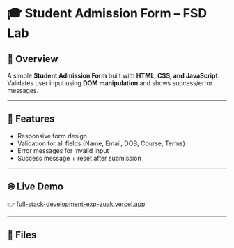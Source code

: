 # 🎓 Student Admission Form – FSD Lab

## 📌 Overview
A simple **Student Admission Form** built with **HTML, CSS, and JavaScript**.  
Validates user input using **DOM manipulation** and shows success/error messages.  

---

## 🚀 Features
- Responsive form design  
- Validation for all fields (Name, Email, DOB, Course, Terms)  
- Error messages for invalid input  
- Success message + reset after submission  

---

## 🌐 Live Demo
👉 [full-stack-development-exp-zuak.vercel.app](https://full-stack-development-exp-zuak.vercel.app)  

---

## 📂 Files
